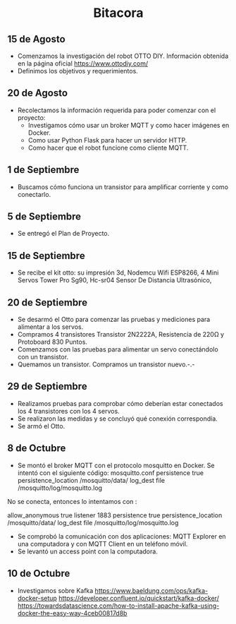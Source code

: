<div align="center">
  <h1 align="center">Bitacora</h1>
</div>

## 15 de Agosto
* Comenzamos la investigación del robot OTTO DIY. Información obtenida en la página oficial https://www.ottodiy.com/ 
* Definimos los objetivos y requerimientos.

## 20 de Agosto 
* Recolectamos la información requerida para poder comenzar con el proyecto:
  - Investigamos cómo usar un broker MQTT y como hacer imágenes en Docker.
  - Como usar Python Flask para hacer un servidor HTTP.
  - Como hacer que el robot funcione como cliente MQTT.

## 1 de Septiembre
* Buscamos cómo funciona un transistor para amplificar corriente y como conectarlo.

## 5 de Septiembre
* Se entregó el Plan de Proyecto.

## 15 de Septiembre
* Se recibe el kit otto: su impresión 3d, Nodemcu Wifi ESP8266, 4 Mini Servos Tower Pro Sg90, Hc-sr04 Sensor De Distancia Ultrasónico, 

## 20 de Septiembre
* Se desarmó el Otto para comenzar las pruebas y mediciones para alimentar a los servos.
* Compramos 4 transistores Transistor 2N2222A, Resistencia de 220Ω y Protoboard 830 Puntos.
* Comenzamos con las pruebas para alimentar un servo conectándolo con un transistor.
* Quemamos un transistor. Compramos un transistor nuevo.-.-

## 29 de Septiembre
* Realizamos pruebas para comprobar cómo deberían estar conectados los 4 transistores con los 4 servos.
* Se realizaron las medidas y se concluyó qué conexión correspondía.
* Se armó el Otto.

## 8 de Octubre
* Se montó el broker MQTT con el protocolo mosquitto en Docker. Se intentó con el siguiente código:
mosquitto.conf
  persistence true
  persistence_location /mosquitto/data/
  log_dest file /mosquitto/log/mosquitto.log

No se conecta, entonces lo intentamos con :

allow_anonymous true
listener 1883
persistence true
persistence_location /mosquitto/data/
log_dest file /mosquitto/log/mosquitto.log

* Se comprobó la comunicación con dos aplicaciones: MQTT Explorer en una computadora y con MQTT Client en un teléfono móvil.
* Se levantó un access point con la computadora.

## 10 de Octubre
* Investigamos sobre Kafka 
https://www.baeldung.com/ops/kafka-docker-setup
https://developer.confluent.io/quickstart/kafka-docker/
https://towardsdatascience.com/how-to-install-apache-kafka-using-docker-the-easy-way-4ceb00817d8b 
